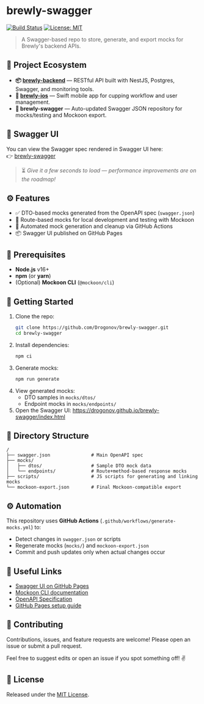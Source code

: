 # brewly-swagger

[![Build Status](https://github.com/Drogonov/brewly-swagger/actions/workflows/generate-mocks.yml/badge.svg)](https://github.com/Drogonov/brewly-swagger/actions)
[![License: MIT](https://img.shields.io/badge/License-MIT-blue.svg)](LICENSE)

> A Swagger-based repo to store, generate, and export mocks for Brewly's backend APIs.

## 🔗 Project Ecosystem

- **📦 [brewly-backend](https://github.com/Drogonov/brewly-backend)** — RESTful API built with NestJS, Postgres, Swagger, and monitoring tools.
- **📱 [brewly-ios](https://github.com/Drogonov/brewly-ios)** — Swift mobile app for cupping workflow and user management.
- **🧪 brewly-swagger** — Auto-updated Swagger JSON repository for mocks/testing and Mockoon export.

## 🧾 Swagger UI

You can view the Swagger spec rendered in Swagger UI here:  
👉 [brewly-swagger](https://drogonov.github.io/brewly-swagger/index.html)

> ⏳ _Give it a few seconds to load — performance improvements are on the roadmap!_

## ⚙️ Features

- ✅ DTO-based mocks generated from the OpenAPI spec (`swagger.json`)
- 🔁 Route-based mocks for local development and testing with Mockoon
- 🤖 Automated mock generation and cleanup via GitHub Actions
- 📦 Swagger UI published on GitHub Pages

## 🚀 Prerequisites

- **Node.js** v16+
- **npm** (or **yarn**)
- (Optional) **Mockoon CLI** (`@mockoon/cli`)

## 🔨 Getting Started

1. Clone the repo:
   ```bash
   git clone https://github.com/Drogonov/brewly-swagger.git
   cd brewly-swagger
   ```
2. Install dependencies:
   ```bash
   npm ci
   ```
3. Generate mocks:
   ```bash
   npm run generate
   ```
4. View generated mocks:
   - DTO samples in `mocks/dtos/`
   - Endpoint mocks in `mocks/endpoints/`
5. Open the Swagger UI:
   https://drogonov.github.io/brewly-swagger/index.html

## 📁 Directory Structure

```
/
├── swagger.json               # Main OpenAPI spec
├── mocks/
│   ├── dtos/                  # Sample DTO mock data
│   └── endpoints/             # Route+method-based response mocks
├── scripts/                   # JS scripts for generating and linking mocks
└── mockoon-export.json        # Final Mockoon-compatible export
```

## ⚙️ Automation

This repository uses **GitHub Actions** (`.github/workflows/generate-mocks.yml`) to:

- Detect changes in `swagger.json` or scripts
- Regenerate mocks (`mocks/`) and `mockoon-export.json`
- Commit and push updates only when actual changes occur

## 🧾 Useful Links

- [Swagger UI on GitHub Pages](https://drogonov.github.io/brewly-swagger/index.html)
- [Mockoon CLI documentation](https://mockoon.com/docs/latest/cli/overview/)
- [OpenAPI Specification](https://swagger.io/specification/)
- [GitHub Pages setup guide](https://docs.github.com/en/pages/getting-started-with-github-pages/configuring-a-publishing-source-for-your-github-pages-site)

## 📝 Contributing

Contributions, issues, and feature requests are welcome! Please open an issue or submit a pull request.

Feel free to suggest edits or open an issue if you spot something off! ✌️

## 📄 License

Released under the [MIT License](LICENSE).